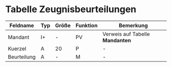 # Tabelle Zeugnisbeurteilungen



| Feldname    | Typ | Größe | Funktion | Bemerkung                         |
|-------------|-----|-------|----------|-----------------------------------|
| Mandant     | I+  | -     | PV       | Verweis auf Tabelle **Mandanten** |
| Kuerzel     | A   | 20    | P        | -                                 |
| Beurteilung | A   | -     | M        | -                                 |


